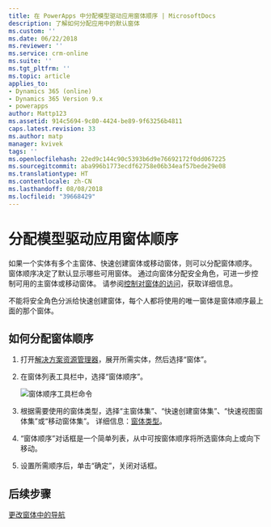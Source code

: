 ```yaml
---
title: 在 PowerApps 中分配模型驱动应用窗体顺序 | MicrosoftDocs
description: 了解如何分配应用中的默认窗体
ms.custom: ''
ms.date: 06/22/2018
ms.reviewer: ''
ms.service: crm-online
ms.suite: ''
ms.tgt_pltfrm: ''
ms.topic: article
applies_to:
- Dynamics 365 (online)
- Dynamics 365 Version 9.x
- powerapps
author: Mattp123
ms.assetid: 914c5694-9c80-4424-be89-9f63256b4811
caps.latest.revision: 33
ms.author: matp
manager: kvivek
tags: ''
ms.openlocfilehash: 22ed9c144c90c5393b6d9e76692172f0dd067225
ms.sourcegitcommit: aba996b1773ecdf62758e06b34eaf57bede29e08
ms.translationtype: HT
ms.contentlocale: zh-CN
ms.lasthandoff: 08/08/2018
ms.locfileid: "39668429"
---
```

# <a name="assign-model-driven-app-form-order"></a>分配模型驱动应用窗体顺序

 如果一个实体有多个主窗体、快速创建窗体或移动窗体，则可以分配窗体顺序。 窗体顺序决定了默认显示哪些可用窗体。 通过向窗体分配安全角色，可进一步控制可用的主窗体或移动窗体。 请参阅[控制对窗体的访问](control-access-forms.md)，获取详细信息。  
  
 不能将安全角色分派给快速创建窗体，每个人都将使用的唯一窗体是窗体顺序最上面的那个窗体。  
  
## <a name="to-assign-a-form-order"></a>如何分配窗体顺序  
  
1.  打开[解决方案资源管理器](advanced-navigation.md#solution-explorer)，展开所需实体，然后选择“窗体”。  
  
2.  在窗体列表工具栏中，选择“窗体顺序”。  

    ![窗体顺序工具栏命令](media/form-order.png)
  
3.  根据需要使用的窗体类型，选择“主窗体集”、“快速创建窗体集”、“快速视图窗体集”或“移动窗体集”。 详细信息：[窗体类型](types-forms.md)。 
  
4.  “窗体顺序”对话框是一个简单列表，从中可按窗体顺序将所选窗体向上或向下移动。  
  
5.  设置所需顺序后，单击“确定”，关闭对话框。  

## <a name="next-steps"></a>后续步骤

[更改窗体中的导航](use-the-form-editor-legacy.md)